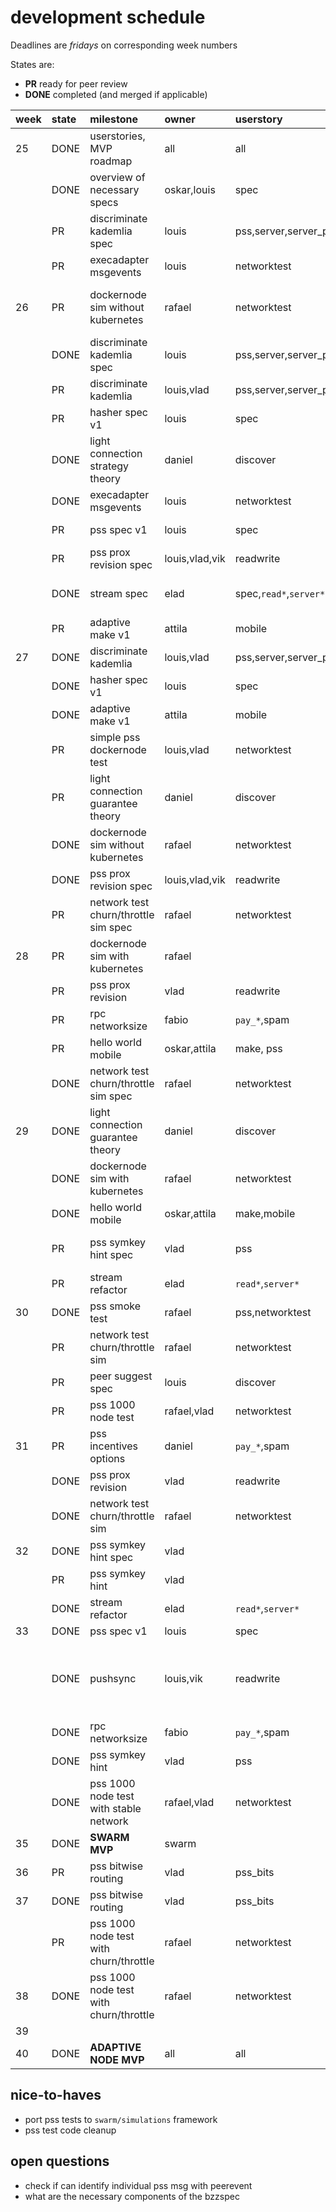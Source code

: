 # development schedule 
Deadlines are _fridays_ on corresponding week numbers

States are:

* **PR** ready for peer review
* **DONE** completed (and merged if applicable)

|week|state|milestone|owner|userstory|comment|
|:---|:----|:--------|:----|:---------------|:------|
| 25 | DONE | userstories, MVP roadmap | all | all | vlad vacation |
|    | DONE | overview of necessary specs | oskar,louis | spec | |
|    | PR   | discriminate kademlia spec | louis | pss,server,server_pss,discover | |
|    | PR   | execadapter msgevents | louis | networktest | |
| 26 | PR   | dockernode sim without kubernetes | rafael | networktest | incl simple example code as tutorial |
|    | DONE | discriminate kademlia spec | louis | pss,server,server_pss,discover | |
|    | PR   | discriminate kademlia | louis,vlad | pss,server,server_pss,discover | |
|    | PR   | hasher spec v1 | louis | spec | |
|    | DONE | light connection strategy theory | daniel | discover | |
|    | DONE | execadapter msgevents | louis | networktest | |
|    | PR   | pss spec v1 | louis | spec | piper will also review |
|    | PR   | pss prox revision spec  | louis,vlad,vik | readwrite | |
|    | DONE | stream spec | elad | spec,``read*``,``server*`` | already in review week 24 |
|    | PR   | adaptive make v1 | attila | mobile | |
| 27 | DONE | discriminate kademlia | louis,vlad | pss,server,server_pss,discover | |
|    | DONE | hasher spec v1 | louis | spec | |
|    | DONE | adaptive make v1 | attila | mobile | |
|    | PR   | simple pss dockernode test | louis,vlad | networktest | 
|    | PR   | light connection guarantee theory | daniel | discover | |
|    | DONE | dockernode sim without kubernetes | rafael | networktest | |
|    | DONE | pss prox revision spec  | louis,vlad,vik | readwrite | |
|    | PR   | network test churn/throttle sim spec | rafael | networktest | |
| 28 | PR   | dockernode sim with kubernetes | rafael | | louis vacation |
|    | PR   | pss prox revision  | vlad | readwrite | |
|    | PR   | rpc networksize | fabio | ``pay_*``,spam | |
|    | PR   | hello world mobile | oskar,attila | make, pss | |
|    | DONE | network test churn/throttle sim spec | rafael | networktest | |
| 29 | DONE | light connection guarantee theory | daniel | discover | louis vacation|
|    | DONE | dockernode sim with kubernetes | rafael | networktest | |
|    | DONE | hello world mobile | oskar,attila | make,mobile | |
|    | PR   | pss symkey hint spec | vlad | pss | important for performance |
|    | PR   | stream refactor | elad | ``read*``,``server*`` | |
| 30 | DONE | pss smoke test | rafael | pss,networktest | |
|    | PR   | network test churn/throttle sim | rafael | networktest | |
|    | PR   | peer suggest spec | louis | discover | |
|    | PR   | pss 1000 node test | rafael,vlad | networktest | |
| 31 | PR   | pss incentives options | daniel | ``pay_*``,spam | |
|    | DONE | pss prox revision  | vlad | readwrite | |
|    | DONE | network test churn/throttle sim | rafael | networktest | |
| 32 | DONE | pss symkey hint spec | vlad | | |
|    | PR   | pss symkey hint | vlad | | |
|    | DONE | stream refactor | elad | ``read*``,``server*`` | |
| 33 | DONE | pss spec v1 | louis | spec | |
|    | DONE | pushsync  | louis,vik | readwrite | already in review week 24, needs pss prox revision to verify |
|    | DONE | rpc networksize | fabio | ``pay_*``,spam | |
|    | DONE | pss symkey hint | vlad | pss | |
|    | DONE | pss 1000 node test with stable network | rafael,vlad | networktest | |
| 35 | DONE | **SWARM MVP** | swarm | | |
| 36 | PR   | pss bitwise routing | vlad | pss_bits | |
| 37 | DONE | pss bitwise routing | vlad | pss_bits | |
|    | PR   | pss 1000 node test with churn/throttle | rafael | networktest | |
| 38 | DONE | pss 1000 node test with churn/throttle | rafael | networktest | |
| 39 | | | | |
| 40 | DONE | **ADAPTIVE NODE MVP** | all | all | |

## nice-to-haves

* port pss tests to `swarm/simulations` framework
* pss test code cleanup

## open questions

* check if can identify individual pss msg with peerevent
* what are the necessary components of the bzzspec
